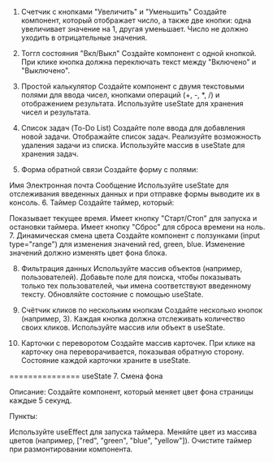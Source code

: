 1. Счетчик с кнопками "Увеличить" и "Уменьшить"
   Создайте компонент, который отображает число, а также две кнопки: одна увеличивает значение на 1, другая уменьшает. Число не должно уходить в отрицательные значения.

2. Тоггл состояния "Вкл/Выкл"
   Создайте компонент с одной кнопкой. При клике кнопка должна переключать текст между "Включено" и "Выключено".

3. Простой калькулятор
   Создайте компонент с двумя текстовыми полями для ввода чисел, кнопками операций (+, -, \*, /) и отображением результата. Используйте useState для хранения чисел и результата.

4. Список задач (To-Do List)
   Создайте поле ввода для добавления новой задачи.
   Отображайте список задач.
   Реализуйте возможность удаления задачи из списка.
   Используйте массив в useState для хранения задач.
5. Форма обратной связи
   Создайте форму с полями:

Имя
Электронная почта
Сообщение
Используйте useState для отслеживания введенных данных и при отправке формы выводите их в консоль. 6. Таймер
Создайте таймер, который:

Показывает текущее время.
Имеет кнопку "Старт/Стоп" для запуска и остановки таймера.
Имеет кнопку "Сброс" для сброса времени на ноль. 7. Динамическая смена цвета
Создайте компонент с ползунками (input type="range") для изменения значений red, green, blue. Изменение значений должно изменять цвет фона блока.

8. Фильтрация данных
   Используйте массив объектов (например, пользователей). Добавьте поле для поиска, чтобы показывать только тех пользователей, чьи имена соответствуют введенному тексту. Обновляйте состояние с помощью useState.

9. Счётчик кликов по нескольким кнопкам
   Создайте несколько кнопок (например, 3). Каждая кнопка должна отслеживать количество своих кликов. Используйте массив или объект в useState.

10. Карточки с переворотом
    Создайте массив карточек. При клике на карточку она переворачивается, показывая обратную сторону. Состояние каждой карточки храните в useState.

===============
useState 7. Смена фона

Описание: Создайте компонент, который меняет цвет фона страницы каждые 5 секунд.

Пункты:

Используйте useEffect для запуска таймера.
Меняйте цвет из массива цветов (например, ["red", "green", "blue", "yellow"]).
Очистите таймер при размонтировании компонента.
